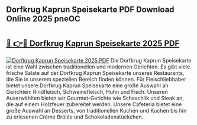 ## Dorfkrug Kaprun Speisekarte PDF Download Online 2025 pneOC

# <h2><a href="http://gc9n3sn.nevu.top/?p=Dorfkrug+Kaprun+Speisekarte">🔗 👉🔴 Dorfkrug Kaprun Speisekarte 2025 PDF</a></h2>

[![Dorfkrug Kaprun Speisekarte 2025 PDF](https://i.imgur.com/dBaPXMq.png)](http://gc9n3sn.nevu.top/?p=Dorfkrug+Kaprun+Speisekarte)
Die Dorfkrug Kaprun Speisekarte ist eine Wahl zwischen traditionellen und modernen Gerichten. Es gibt viele frische Salate auf der Dorfkrug Kaprun Speisekarte unseres Restaurants, die Sie in unserem speziellen Bereich finden können. Für Fleischliebhaber bietet unsere Dorfkrug Kaprun Speisekarte eine große Auswahl an Gerichten: Rindfleisch, Schweinefleisch, Huhn und Fisch. Unseren Auserwählten bieten wir Gourmet-Gerichte wie Schaschlik und Steak an, die auf einem Holzfeuer zubereitet werden. Unsere Cafeteria bietet eine große Auswahl an Desserts, von traditionellen Kuchen und Kuchen bis hin zu erlesenen Crème Brûlée und Schokoladenstückchen.
